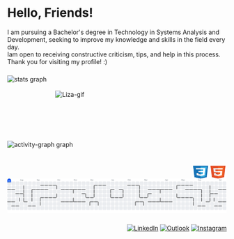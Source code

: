 ###

<h1 align="left">Hello, Friends!</h1>

<p align="left">
  I am pursuing a Bachelor's degree in Technology in Systems Analysis and Development, seeking to improve my knowledge and skills in the field every day.
  <br> Iam open to receiving constructive criticism, tips, and help in this process.
  <br> Thank you for visiting my profile! :) </p>

###
<div style="display: flex; align-items: center; justify-content: flex-start; gap: 20px;">
  <img src="https://github-readme-stats.vercel.app/api?username=ElizaAster&hide_title=true&hide_rank=false&show_icons=true&include_all_commits=true&count_private=true&disable_animations=false&theme=highcontrast&locale=en&hide_border=false&order=1" height="150" alt="stats graph" />

  <img alt="Liza-gif" height="80" width="180" src="https://media.tenor.com/a3vNOSGuwQ4AAAAM/maltese.gif" />
  </div>

<div align="left">
  <img src="https://github-readme-activity-graph.vercel.app/graph?username=ElizaAster&radius=10&theme=redical&area=true&order=5&point=00FFFF&bg_color=000000&line=FFFFFF&hide_title=true" height="150" alt="activity-graph graph" />
</div>

###

<div style="display: inline_block"><br>
  <img align="right" alt="Liza-HTML" height="30" width="40" src="https://raw.githubusercontent.com/devicons/devicon/master/icons/html5/html5-original.svg">
  <img align="right" alt="Liza-CSS" height="30" width="40" src="https://raw.githubusercontent.com/devicons/devicon/master/icons/css3/css3-original.svg">
</div>


###
<picture>
  <source media="(prefers-color-scheme: dark)" srcset="https://raw.githubusercontent.com/elizaaster/elizaaster/output/pacman-contribution-graph-dark.svg">
  <source media="(prefers-color-scheme: light)" srcset="https://raw.githubusercontent.com/elizaaster/elizaaster/output/pacman-contribution-graph.svg">
  <img alt="pacman contribution graph" src="https://raw.githubusercontent.com/elizaaster/elizaaster/output/pacman-contribution-graph.svg">
</picture>

###

<p align="right">
  <a href="https://www.linkedin.com/in/elizaaster/" target="_blank"><img src="https://img.shields.io/badge/-LinkedIn-000?style=for-the-badge&logo=linkedin&logoColor=white" alt="LinkedIn"></a>
  <a href="mailto:elizaaster@outlook.com"><img src="https://img.shields.io/badge/-Outlook-000?style=for-the-badge&logo=microsoft-outlook&logoColor=white" alt="Outlook"></a>
  <a href="https://www.instagram.com/elizaaster.tech/" target="_blank"><img src="https://img.shields.io/badge/-Instagram-000?style=for-the-badge&logo=instagram&logoColor=white" alt="Instagram"></a>
</p>

###

<!--
**ElizaAster/ElizaAster** is a ✨ _special_ ✨ repository because its `README.md` (this file) appears on your GitHub profile.

Here are some ideas to get you started:

- 🔭 I’m currently working on ...
- 🌱 I’m currently learning ...
- 👯 I’m looking to collaborate on ...
- 🤔 I’m looking for help with ...
- 💬 Ask me about ...
- 📫 How to reach me: ...
- 😄 Pronouns: ...
- ⚡ Fun fact: ...
-->
